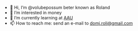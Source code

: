 - 👋 Hi, I’m @volubepossum beter known as Roland 
- 👀 I’m interested in money
- 🌱 I’m currently learning at [AAU](https://aau.dk)
- 📫 How to reach me: send an e-mail to domj.roli@gmail.com

<!---
volubepossum/volubepossum is a ✨ special ✨ repository because its `README.md` (this file) appears on your GitHub profile.
You can click the Preview link to take a look at your changes.
--->
